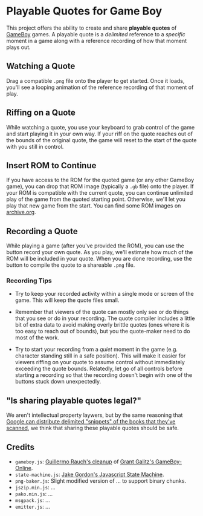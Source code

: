# Playable Quotes for Game Boy

This project offers the ability to create and share **playable quotes** of [GameBoy](https://en.wikipedia.org/wiki/Game_Boy) games. A playable quote is a *delimited* reference to a 
*specific* moment in a game along with a reference recording of how that moment plays out.


## Watching a Quote

Drag a compatible `.png` file onto the player to get started. Once it loads, you'll see a looping animation of the reference recording of that moment of play.

## Riffing on a Quote

While watching a quote, you use your keyboard to grab control of the game and start playing it in your own way. If your riff on the quote reaches out of the bounds of the original quote, the game will reset to the start of the quote with you still in control.

## Insert ROM to Continue

If you have access to the ROM for the quoted game (or any other GameBoy game), you can drop that ROM image (typically a `.gb` file) onto the player. If your ROM is compatible with the current quote, you can continue unlimited play of the game from the quoted starting point. Otherwise, we'll let you play that new game from the start. You can find some ROM images on [archive.org](https://archive.org/download/game-boy-romset-ultra-us).

## Recording a Quote

While playing a game (after you've provided the ROM), you can use the button record your own quote. As you play, we'll estimate how much of the ROM will be included in your quote. When you are done recording, use the button to compile the quote to a shareable `.png` file.

### Recording Tips

- Try to keep your recorded activity within a single mode or screen of the game. This will keep the quote files small.

- Remember that viewers of the quote can mostly only see or do things that you see or do in your recording. The quote compiler includes a little bit of extra data to avoid making overly brittle quotes (ones where it is too easy to reach out of bounds), but you the quote-maker need to do most of the work.

- Try to start your recording from a *quiet* moment in the game (e.g. character standing still in a safe position). This will make it easier for viewers riffing on your quote to assume control without immediately exceeding the quote bounds. Relatedly, let go of all controls before starting a recording so that the recording doesn't begin with one of the buttons stuck down unexpectedly.

## "Is sharing playable quotes legal?"

We aren't intellectual property laywers, but by the same reasoning that [Google can distribute delimited "snippets" of the books that they've scanned](https://www.theatlantic.com/technology/archive/2015/10/fair-use-transformative-leval-google-books/411058/), we think that sharing these playable quotes should be safe.




## Credits

- `gameboy.js`: [Guillermo Rauch's cleanup](https://github.com/rauchg/gameboy) of [Grant Galitz's GameBoy-Online](https://github.com/taisel/GameBoy-Online).
- `state-machine.js`: [Jake Gordon's Javascript State Machine](https://github.com/jakesgordon/javascript-state-machine).
- `png-baker.js`: Slight modified version of ... to support binary chunks.
- `jszip.min.js`: ...
- `pako.min.js`: ...
- `msgpack.js`: ...
- `emitter.js`: ...